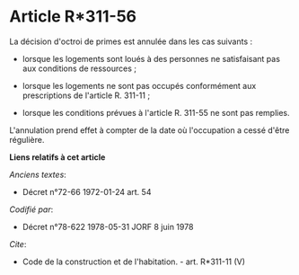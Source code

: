 # Article R*311-56

La décision d'octroi de primes est annulée dans les cas suivants :

- lorsque les logements sont loués à des personnes ne satisfaisant pas aux conditions de ressources ;

- lorsque les logements ne sont pas occupés conformément aux prescriptions de l'article R. 311-11 ;

- lorsque les conditions prévues à l'article R. 311-55 ne sont pas remplies. 

L'annulation prend effet à compter de la date où l'occupation a cessé d'être régulière.

**Liens relatifs à cet article**

_Anciens textes_:

  - Décret n°72-66 1972-01-24 art. 54

_Codifié par_:

  - Décret n°78-622 1978-05-31 JORF 8 juin 1978

_Cite_:

  - Code de la construction et de l'habitation. - art. R*311-11 (V)
